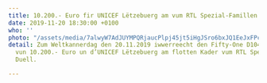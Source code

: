 ```yaml
---
title: 10.200.- Euro fir UNICEF Lëtzebuerg am vum RTL Spezial-Famillen Duell - Weltkannerdag
date: 2019-11-20 18:30:00 +0100
who: ''
photo: "/assets/media/7alwyW7AdJUYMPQRjaucPlpj45jt5iHgJSro6bxJQ1EeJxFPc.jpg"
detail: Zum Weltkannerdag den 20.11.2019 iwwerreecht den Fifty-One D104 een Cheque
  vun 10.200.- Euro un d’UNICEF Lëtzebuerg am flotten Kader vum RTL Spezial-Famillen
  Duell.

---
```

